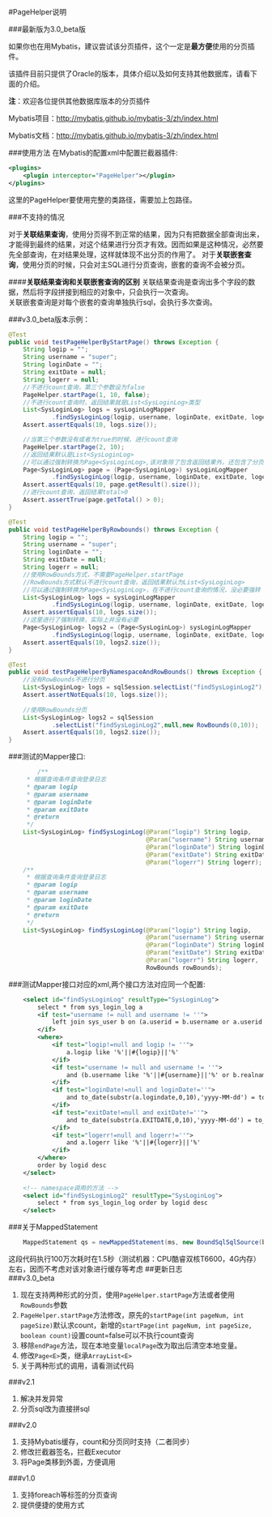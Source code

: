 #PageHelper说明  

###最新版为3.0_beta版  

如果你也在用Mybatis，建议尝试该分页插件，这个一定是<b>最方便</b>使用的分页插件。  

该插件目前只提供了Oracle的版本，具体介绍以及如何支持其他数据库，请看下面的介绍。  

**注**：欢迎各位提供其他数据库版本的分页插件  

Mybatis项目：http://mybatis.github.io/mybatis-3/zh/index.html

Mybatis文档：http://mybatis.github.io/mybatis-3/zh/index.html

###使用方法
在Mybatis的配置xml中配置拦截器插件:    
```xml
<plugins>
	<plugin interceptor="PageHelper"></plugin>
</plugins>
```   
这里的PageHelper要使用完整的类路径，需要加上包路径。


###不支持的情况   

对于**关联结果查询**，使用分页得不到正常的结果，因为只有把数据全部查询出来，才能得到最终的结果，对这个结果进行分页才有效。因而如果是这种情况，必然要先全部查询，在对结果处理，这样就体现不出分页的作用了。
对于**关联嵌套查询**，使用分页的时候，只会对主SQL进行分页查询，嵌套的查询不会被分页。  
   
####**关联结果查询和关联嵌套查询的区别**
关联结果查询是查询出多个字段的数据，然后将字段拼接到相应的对象中，只会执行一次查询。  
关联嵌套查询是对每个嵌套的查询单独执行sql，会执行多次查询。

###v3.0_beta版本示例：
```java
@Test
public void testPageHelperByStartPage() throws Exception {
    String logip = "";
    String username = "super";
    String loginDate = "";
    String exitDate = null;
    String logerr = null;
    //不进行count查询，第三个参数设为false
    PageHelper.startPage(1, 10, false);
    //不进行count查询时，返回结果就是List<SysLoginLog>类型
    List<SysLoginLog> logs = sysLoginLogMapper
            .findSysLoginLog(logip, username, loginDate, exitDate, logerr);
    Assert.assertEquals(10, logs.size());

    //当第三个参数没有或者为true的时候，进行count查询
    PageHelper.startPage(2, 10);
    //返回结果默认是List<SysLoginLog>
    //可以通过强制转换为Page<SysLoginLog>,该对象除了包含返回结果外，还包含了分页信息
    Page<SysLoginLog> page = (Page<SysLoginLog>) sysLoginLogMapper
            .findSysLoginLog(logip, username, loginDate, exitDate, logerr);
    Assert.assertEquals(10, page.getResult().size());
    //进行count查询，返回结果total>0
    Assert.assertTrue(page.getTotal() > 0);
}

@Test
public void testPageHelperByRowbounds() throws Exception {
    String logip = "";
    String username = "super";
    String loginDate = "";
    String exitDate = null;
    String logerr = null;
    //使用RowBounds方式，不需要PageHelper.startPage
    //RowBounds方式默认不进行count查询，返回结果默认为List<SysLoginLog>
    //可以通过强制转换为Page<SysLoginLog>，在不进行count查询的情况，没必要强转
    List<SysLoginLog> logs = sysLoginLogMapper
            .findSysLoginLog(logip, username, loginDate, exitDate, logerr, new RowBounds(0, 10));
    Assert.assertEquals(10, logs.size());
    //这里进行了强制转换，实际上并没有必要
    Page<SysLoginLog> logs2 = (Page<SysLoginLog>) sysLoginLogMapper
            .findSysLoginLog(logip, username, loginDate, exitDate, logerr, new RowBounds(0, 10));
    Assert.assertEquals(10, logs2.size());
}

@Test
public void testPageHelperByNamespaceAndRowBounds() throws Exception {
    //没有RowBounds不进行分页
    List<SysLoginLog> logs = sqlSession.selectList("findSysLoginLog2");
    Assert.assertNotEquals(10, logs.size());
    
    //使用RowBounds分页
    List<SysLoginLog> logs2 = sqlSession
            .selectList("findSysLoginLog2",null,new RowBounds(0,10));
    Assert.assertEquals(10, logs2.size());
}
```
###测试的Mapper接口:  
```java
        /**
     * 根据查询条件查询登录日志
     * @param logip
     * @param username
     * @param loginDate
     * @param exitDate
     * @return
     */
    List<SysLoginLog> findSysLoginLog(@Param("logip") String logip,
                                      @Param("username") String username,
                                      @Param("loginDate") String loginDate,
                                      @Param("exitDate") String exitDate,
                                      @Param("logerr") String logerr);
    /**
     * 根据查询条件查询登录日志
     * @param logip
     * @param username
     * @param loginDate
     * @param exitDate
     * @return
     */
    List<SysLoginLog> findSysLoginLog(@Param("logip") String logip,
                                      @Param("username") String username,
                                      @Param("loginDate") String loginDate,
                                      @Param("exitDate") String exitDate,
                                      @Param("logerr") String logerr,
                                      RowBounds rowBounds);
```
    
###测试Mapper接口对应的xml,两个接口方法对应同一个配置:    
```xml
    <select id="findSysLoginLog" resultType="SysLoginLog">
        select * from sys_login_log a
        <if test="username != null and username != ''">
            left join sys_user b on (a.userid = b.username or a.userid = b.userid)
        </if>
        <where>
            <if test="logip!=null and logip != ''">
                a.logip like '%'||#{logip}||'%'
            </if>
            <if test="username != null and username != ''">
                and (b.username like '%'||#{username}||'%' or b.realname like '%'||#{username}||'%')
            </if>
            <if test="loginDate!=null and loginDate!=''">
                and to_date(substr(a.logindate,0,10),'yyyy-MM-dd') = to_date(#{loginDate},'yyyy-MM-dd')
            </if>
            <if test="exitDate!=null and exitDate!=''">
                and to_date(substr(a.EXITDATE,0,10),'yyyy-MM-dd') = to_date(#{exitDate},'yyyy-MM-dd')
            </if>
            <if test="logerr!=null and logerr!=''">
                and a.logerr like '%'||#{logerr}||'%'
            </if>
        </where>
        order by logid desc
    </select>
    
    <!-- namespace调用的方法 -->
    <select id="findSysLoginLog2" resultType="SysLoginLog">
        select * from sys_login_log order by logid desc
    </select>
```
###关于MappedStatement  
```java
    MappedStatement qs = newMappedStatement(ms, new BoundSqlSqlSource(boundSql));
```
这段代码执行100万次耗时在1.5秒（测试机器：CPU酷睿双核T6600，4G内存）左右，因而不考虑对该对象进行缓存等考虑
##更新日志   
###v3.0_beta
1. 现在支持两种形式的分页，使用```PageHelper.startPage```方法或者使用```RowBounds```参数  
2. ```PageHelper.startPage```方法修改，原先的```startPage(int pageNum, int pageSize)```默认求count，新增的```startPage(int pageNum, int pageSize, boolean count)```设置count=false可以不执行count查询  
3. 移除```endPage```方法，现在本地变量```localPage```改为取出后清空本地变量。
4. 修改```Page<E>```类，继承```ArrayList<E>```
5. 关于两种形式的调用，请看测试代码   
    
###v2.1    
1. 解决并发异常
2. 分页sql改为直接拼sql    

###v2.0  

1. 支持Mybatis缓存，count和分页同时支持（二者同步）  
2. 修改拦截器签名，拦截Executor
3. 将Page<E>类移到外面，方便调用

###v1.0  
1. 支持foreach等标签的分页查询
2. 提供便捷的使用方式

 
